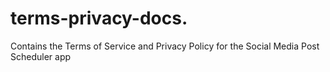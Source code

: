 # terms-privacy-docs.
Contains the Terms of Service and Privacy Policy for the Social Media Post Scheduler app
